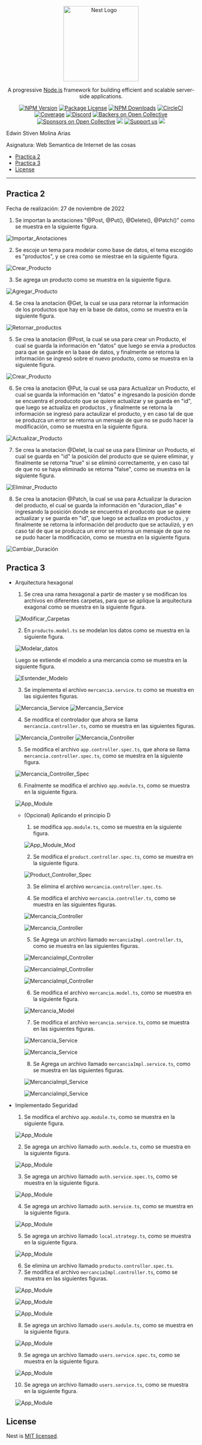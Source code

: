 <p align="center">
  <a href="http://nestjs.com/" target="blank"><img src="https://nestjs.com/img/logo-small.svg" width="200" alt="Nest Logo" /></a>
</p>

[circleci-image]: https://img.shields.io/circleci/build/github/nestjs/nest/master?token=abc123def456
[circleci-url]: https://circleci.com/gh/nestjs/nest

  <p align="center">A progressive <a href="http://nodejs.org" target="_blank">Node.js</a> framework for building efficient and scalable server-side applications.</p>
    <p align="center">
<a href="https://www.npmjs.com/~nestjscore" target="_blank"><img src="https://img.shields.io/npm/v/@nestjs/core.svg" alt="NPM Version" /></a>
<a href="https://www.npmjs.com/~nestjscore" target="_blank"><img src="https://img.shields.io/npm/l/@nestjs/core.svg" alt="Package License" /></a>
<a href="https://www.npmjs.com/~nestjscore" target="_blank"><img src="https://img.shields.io/npm/dm/@nestjs/common.svg" alt="NPM Downloads" /></a>
<a href="https://circleci.com/gh/nestjs/nest" target="_blank"><img src="https://img.shields.io/circleci/build/github/nestjs/nest/master" alt="CircleCI" /></a>
<a href="https://coveralls.io/github/nestjs/nest?branch=master" target="_blank"><img src="https://coveralls.io/repos/github/nestjs/nest/badge.svg?branch=master#9" alt="Coverage" /></a>
<a href="https://discord.gg/G7Qnnhy" target="_blank"><img src="https://img.shields.io/badge/discord-online-brightgreen.svg" alt="Discord"/></a>
<a href="https://opencollective.com/nest#backer" target="_blank"><img src="https://opencollective.com/nest/backers/badge.svg" alt="Backers on Open Collective" /></a>
<a href="https://opencollective.com/nest#sponsor" target="_blank"><img src="https://opencollective.com/nest/sponsors/badge.svg" alt="Sponsors on Open Collective" /></a>
  <a href="https://paypal.me/kamilmysliwiec" target="_blank"><img src="https://img.shields.io/badge/Donate-PayPal-ff3f59.svg"/></a>
    <a href="https://opencollective.com/nest#sponsor"  target="_blank"><img src="https://img.shields.io/badge/Support%20us-Open%20Collective-41B883.svg" alt="Support us"></a>
  <a href="https://twitter.com/nestframework" target="_blank"><img src="https://img.shields.io/twitter/follow/nestframework.svg?style=social&label=Follow"></a>
</p>
  <!--[![Backers on Open Collective](https://opencollective.com/nest/backers/badge.svg)](https://opencollective.com/nest#backer)
  [![Sponsors on Open Collective](https://opencollective.com/nest/sponsors/badge.svg)](https://opencollective.com/nest#sponsor)-->

 Edwin Stiven Molina Arias

 Asignatura: Web Semantica de Internet de las cosas


- [Practica 2](#practica-2)
- [Practica 3](#practica-3)
- [License](#license)
---
  
## Practica 2
Fecha de realización: 27 de noviembre de 2022

1. Se importan la anotaciones "@Post, @Put(), @Delete(), @Patch()" como se muestra en la siguiente figura.

![Importar_Anotaciones](Image/Practica_02/1.png)

2. Se escoje un tema para modelar como base de datos, el tema escogido es "productos", y se crea como se miestrae en la siguiente figura.
   
![Crear_Producto](Image/Practica_02/2.png)

3. Se agrega un producto como se muestra en la siguiente figura.
   
![Agregar_Producto](Image/Practica_02/3.png)

4. Se crea la anotacion @Get, la cual se usa para retornar la información de los productos que hay en la base de datos, como se muestra en la siguiente figura.
   
![Retornar_productos](Image/Practica_02/4.png)

5. Se crea la anotacion @Post, la cual se usa para crear un Producto, el cual se guarda la información en "datos" que luego se envia a productos para que se guarde en la base de datos, y finalmente se retorna la información se ingresó sobre el nuevo producto, como se muestra en la siguiente figura.
   
![Crear_Producto](Image/Practica_02/5.png)

6. Se crea la anotacion @Put, la cual se usa para Actualizar un Producto, el cual se guarda la información en "datos" e ingresando la posición donde se encuentra el producoto que se quiere actualizar y se guarda en "id", que luego se actualiza en productos , y finalmente se retorna la información se ingresó para actaulizar el producto, y en caso tal de que se produzca un error se retorna un mensaje de que no se pudo hacer la modificación, como se muestra en la siguiente figura.
   
![Actualizar_Producto](Image/Practica_02/6.png)

7. Se crea la anotacion @Delet, la cual se usa para Eliminar un Producto, el cual se guarda en "id" la posición del producto que se quiere eliminar, y finalmente se retorna "true" si se eliminó correctamente, y en caso tal de que no se haya eliminado se retorna "false", como se muestra en la siguiente figura.
   
![Eliminar_Producto](Image/Practica_02/7.png)

8. Se crea la anotacion @Patch, la cual se usa para Actualizar la duracion del producto, el cual se guarda la información en "duracion_dias" e ingresando la posición donde se encuentra el producoto que se quiere actualizar y se guarda en "id", que luego se actualiza en productos , y finalmente se retorna la información del producto que se actaulizó, y en caso tal de que se produzca un error se retorna un mensaje de que no se pudo hacer la modificación, como se muestra en la siguiente figura.
   
![Cambiar_Duración](Image/Practica_02/8.png)

## Practica 3

* Arquitectura hexagonal
  
  1. Se crea una rama hexagonal a partir de master y se modifican los archivos en diferentes carpetas, para que se aplique la arquitectura exagonal como se muestra en la siguiente figura.
  
  ![Modificar_Carpetas](Image/Practica_03/Arquitectura_Hexagonal/1.png) 
  
  2. En `producto.model.ts` se modelan los datos como se muestra en la siguiente figura.
   
   ![Modelar_datos](Image/Practica_03/Arquitectura_Hexagonal/2.png)
   
   Luego se extiende el modelo a una mercancia como se muestra en la siguiente figura.
  
  ![Esntender_Modelo](Image/Practica_03/Arquitectura_Hexagonal/3.png)
  
  3. Se implementa el archivo `mercancia.service.ts` como se muestra en las siguientes figuras.
   
   ![Mercancia_Service](Image/Practica_03/Arquitectura_Hexagonal/4.png)
   ![Mercancia_Service](Image/Practica_03/Arquitectura_Hexagonal/5.png)
   
  4. Se modifica el controlador que ahora se llama `mercancia.controller.ts`, como se muestra en las siguientes figuras.
   
   ![Mercancia_Controller](Image/Practica_03/Arquitectura_Hexagonal/6.png)
   ![Mercancia_Controller](Image/Practica_03/Arquitectura_Hexagonal/7.png)
   
  5. Se modifica el archivo `app.controller.spec.ts`, que ahora se llama `mercancia.controller.spec.ts`, como se muestra en la siguiente figura.
   
   ![Mercancia_Controller_Spec](Image/Practica_03/Arquitectura_Hexagonal/8.png)
   
  6. Finalmente se modifica el archivo `app.module.ts`, como se muestra en la siguiente figura.
   
   ![App_Module](Image/Practica_03/Arquitectura_Hexagonal/9.png)

  - (Opcional) Aplicando el principio D
    
    1. se modifica `app.module.ts`, como se muestra en la siguiente figura.
    
    ![App_Module_Mod](Image/Practica_03/Arquitec_Hexa_Princ_D/1.png)

    2. Se modifica el `product.controller.spec.ts`, como se muestra en la siguiente figura.
   
    ![Product_Controller_Spec](Image/Practica_03/Arquitec_Hexa_Princ_D/2.png)

    3. Se elimina el archivo `mercancia.controller.spec.ts`.
       
    4. Se modifica el archivo `mercancia.controller.ts`, como se muestra en las siguientes figuras.
   
    ![Mercancia_Controller](Image/Practica_03/Arquitec_Hexa_Princ_D/3.png)

    ![Mercancia_Controller](Image/Practica_03/Arquitec_Hexa_Princ_D/4.png)

    5. Se Agrega un archivo llamado `mercanciaImpl.controller.ts`, como se muestra en las siguientes figuras.
   
    ![MercanciaImpl_Controller](Image/Practica_03/Arquitec_Hexa_Princ_D/5.png)

    ![MercanciaImpl_Controller](Image/Practica_03/Arquitec_Hexa_Princ_D/6.png)

    ![MercanciaImpl_Controller](Image/Practica_03/Arquitec_Hexa_Princ_D/7.png)

    6. Se modifica el archivo `mercancia.model.ts`, como se muestra en la siguiente figura.
   
    ![Mercancia_Model](Image/Practica_03/Arquitec_Hexa_Princ_D/8.png)

    7. Se modifica el archivo `mercancia.service.ts`, como se muestra en las siguientes figuras.
   
    ![Mercancia_Service](Image/Practica_03/Arquitec_Hexa_Princ_D/9.png)

    ![Mercancia_Service](Image/Practica_03/Arquitec_Hexa_Princ_D/10.png)

    8. Se Agrega un archivo llamado `mercanciaImpl.service.ts`, como se muestra en las siguientes figuras.
   
    ![MercanciaImpl_Service](Image/Practica_03/Arquitec_Hexa_Princ_D/11.png)

    ![MercanciaImpl_Service](Image/Practica_03/Arquitec_Hexa_Princ_D/12.png)

* Implementado Seguridad
  
  1. Se modifica el archivo `app.module.ts`, como se muestra en la siguiente figura.
   
   ![App_Module](Image/Practica_03/Implementado%20seguridad/1.png)

  2. Se agrega un archivo llamado `auth.module.ts`, como se muestra en la siguiente figura.
   
   ![App_Module](Image/Practica_03/Implementado%20seguridad/2.png)

  3. Se agrega un archivo llamado `auth.service.spec.ts`, como se muestra en la siguiente figura.
   
   ![App_Module](Image/Practica_03/Implementado%20seguridad/3.png)

  4. Se agrega un archivo llamado `auth.service.ts`, como se muestra en la siguiente figura.
   
   ![App_Module](Image/Practica_03/Implementado%20seguridad/4.png)

  5. Se agrega un archivo llamado `local.strategy.ts`, como se muestra en la siguiente figura.
   
   ![App_Module](Image/Practica_03/Implementado%20seguridad/5.png)

  6. Se elimina un archivo llamado `producto.controller.spec.ts`.
  7. Se modifica el archivo `mercanciaImpl.controller.ts`, como se muestra en las siguientes figuras.
   
   ![App_Module](Image/Practica_03/Implementado%20seguridad/6.png)

   ![App_Module](Image/Practica_03/Implementado%20seguridad/7.png)

   ![App_Module](Image/Practica_03/Implementado%20seguridad/8.png)

  8. Se agrega un archivo llamado `users.module.ts`, como se muestra en la siguiente figura.
   
   ![App_Module](Image/Practica_03/Implementado%20seguridad/9.png)

  9. Se agrega un archivo llamado `users.service.spec.ts`, como se muestra en la siguiente figura.
   
   ![App_Module](Image/Practica_03/Implementado%20seguridad/10.png)

  10. Se agrega un archivo llamado `users.service.ts`, como se muestra en la siguiente figura.
   
   ![App_Module](Image/Practica_03/Implementado%20seguridad/11.png)
## License

Nest is [MIT licensed](LICENSE).
